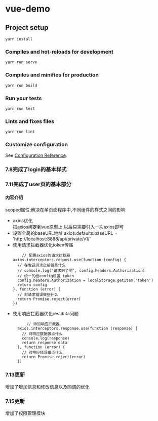 # vue-demo

## Project setup
```
yarn install
```

### Compiles and hot-reloads for development
```
yarn run serve
```

### Compiles and minifies for production
```
yarn run build
```

### Run your tests
```
yarn run test
```

### Lints and fixes files
```
yarn run lint
```

### Customize configuration
See [Configuration Reference](https://cli.vuejs.org/config/).

### 7.8完成了login的基本样式  

### 7.11完成了user页的基本部分
#### 内容介绍  
  scoped属性:解决在单页面程序中,不同组件的样式之间的影响 <style lang="scss" scoped></style> 
  - axios优化  
    把axios绑定到vue原型上,以后只需要引入一次axios即可 
  - 设置全局的baseURL地址
    axios.defaults.baseURL = 'http://localhost:8888/api/private/v1/'    
  - 使用请求拦截器优化token传递 
    ```
        // 配置axios的请求拦截器
    axios.interceptors.request.use(function (config) {
      // 在发送请求之前做些什么
      // console.log('请求到了哟', config.headers.Authorization)
      // 统一的给config设置 token
      config.headers.Authorization = localStorage.getItem('token')
      return config
    }, function (error) {
      // 对请求错误做些什么
      return Promise.reject(error)
    })
     ```      
  - 使用响应拦截器优化res.data问题  
    ```
          // 添加响应拦截器
      axios.interceptors.response.use(function (response) {
        // 对响应数据做点什么
        console.log(response)
        return response.data
      }, function (error) {
        // 对响应错误做点什么
        return Promise.reject(error)
      })
    ```
### 7.13更新 
  增加了增加信息和修改信息以及回调的优化      
### 7.15更新  
  增加了权限管理模块
